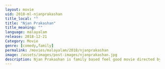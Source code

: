 ```yaml
---
layout: movie
uid: 2018-ml-njanprakashan
title_local: ""
title: "Njan Prakashan"
title_meaning: ""
language: malayalam
release: 2018-12-21
Category: Movie
genre: [comedy,family]
permalink: /movies/malayalam/2018/njanprakashan
image: /assets/images/post-images/njanprakashan.jpg
description: Njan Prakashan is family based feel good movie directed by Sathyan Anthikad. Fahad, Nikhila & Sreenivaasan were main starcast.
---
```

